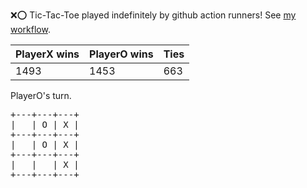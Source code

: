 :x::o: Tic-Tac-Toe played indefinitely by github action runners! See [my workflow](.github/workflows/play.yaml).

|PlayerX wins|PlayerO wins|Ties|
|-|-|-|
|1493|1453|663|

PlayerO's turn.

<pre>
+---+---+---+
|   | O | X |
+---+---+---+
|   | O | X |
+---+---+---+
|   |   | X |
+---+---+---+
</pre>